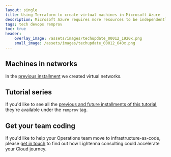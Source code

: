 ```yaml
---
layout: single
title: Using Terraform to create virtual machines in Microsoft Azure
description: Microsoft Azure requires more resources to be independently created and connected to bring up a VM, so Terraform all the things
tags: tech devops remprov
toc: true
header:
    overlay_image: /assets/images/techupdate_00012_1920x.png
    small_image: /assets/images/techupdate_00012_640x.png
---
```


## Machines in networks
In the [previous installment]() we created virtual networks.

## Tutorial series
If you'd like to see all the [previous and future installments of this tutorial](/tech/remprov), they're available under the `remprov` tag.

## Get your team coding
If you'd like to help your Operations team move to infrastructure-as-code, please [get in touch](/contact) to find out how Lightenna consulting could accelerate your Cloud journey.
